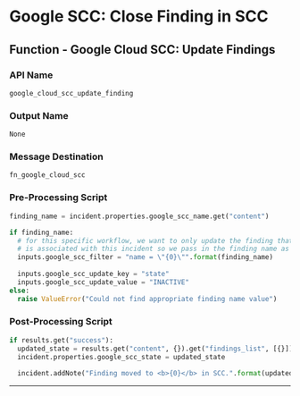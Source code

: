 <!--
    DO NOT MANUALLY EDIT THIS FILE
    THIS FILE IS AUTOMATICALLY GENERATED WITH resilient-sdk codegen
-->

# Google SCC: Close Finding in SCC

## Function - Google Cloud SCC: Update Findings

### API Name
`google_cloud_scc_update_finding`

### Output Name
`None`

### Message Destination
`fn_google_cloud_scc`

### Pre-Processing Script
```python
finding_name = incident.properties.google_scc_name.get("content")

if finding_name:
  # for this specific workflow, we want to only update the finding that
  # is associated with this incident so we pass in the finding name as the filter
  inputs.google_scc_filter = "name = \"{0}\"".format(finding_name)
  
  inputs.google_scc_update_key = "state"
  inputs.google_scc_update_value = "INACTIVE"
else:
  raise ValueError("Could not find appropriate finding name value")
```

### Post-Processing Script
```python
if results.get("success"):
  updated_state = results.get("content", {}).get("findings_list", [{}])[0].get("state", "UNKNOWN")
  incident.properties.google_scc_state = updated_state
  
  incident.addNote("Finding moved to <b>{0}</b> in SCC.".format(updated_state))
```

---

